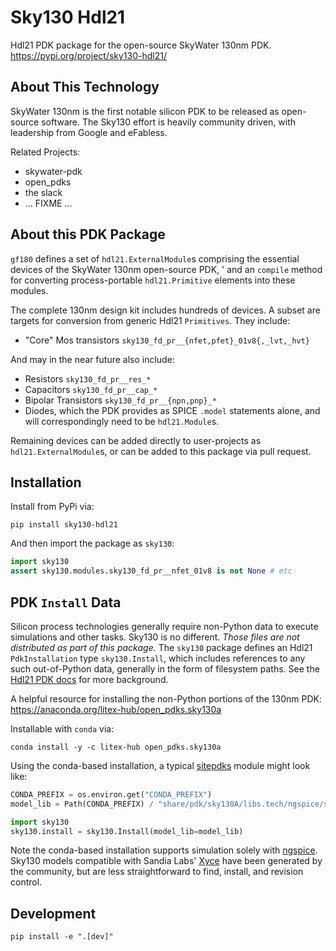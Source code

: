 
# Sky130 Hdl21

Hdl21 PDK package for the open-source SkyWater 130nm PDK.  
https://pypi.org/project/sky130-hdl21/


## About This Technology 

SkyWater 130nm is the first notable silicon PDK to be released as open-source software. 
The Sky130 effort is heavily community driven, with leadership from Google and eFabless.

Related Projects: 

* skywater-pdk 
* open_pdks
* the slack
* ... FIXME ...


## About this PDK Package

`gf180` defines a set of `hdl21.ExternalModule`s comprising the essential devices of the SkyWater 130nm open-source PDK, '
and an `compile` method for converting process-portable `hdl21.Primitive` elements into these modules. 

The complete 130nm design kit includes hundreds of devices. 
A subset are targets for conversion from generic Hdl21 `Primitives`. 
They include: 

* "Core" Mos transistors `sky130_fd_pr__{nfet,pfet}_01v8{,_lvt,_hvt}`

And may in the near future also include: 

* Resistors `sky130_fd_pr__res_*`
* Capacitors `sky130_fd_pr__cap_*`
* Bipolar Transistors `sky130_fd_pr__{npn,pnp}_*`
* Diodes, which the PDK provides as SPICE `.model` statements alone, and will correspondingly need to be `hdl21.Module`s. 

Remaining devices can be added directly to user-projects as `hdl21.ExternalModule`s, or can be added to this package via pull request.  


## Installation

Install from PyPi via: 

```
pip install sky130-hdl21
```

And then import the package as `sky130`: 

```python
import sky130
assert sky130.modules.sky130_fd_pr__nfet_01v8 is not None # etc
```


## PDK `Install` Data

Silicon process technologies generally require non-Python data to execute simulations and other tasks. Sky130 is no different. *Those files are not distributed as part of this package.* The `sky130` package defines an Hdl21 `PdkInstallation` type `sky130.Install`, which includes references to any such out-of-Python data, generally in the form of filesystem paths. See the [Hdl21 PDK docs](https://github.com/dan-fritchman/Hdl21#process-technologies) for more background. 

A helpful resource for installing the non-Python portions of the 130nm PDK: 
https://anaconda.org/litex-hub/open_pdks.sky130a

Installable with `conda` via: 

```
conda install -y -c litex-hub open_pdks.sky130a
```

Using the conda-based installation, a typical [sitepdks](https://github.com/dan-fritchman/Hdl21#pdk-installations-and-sites) module might look like:

```python
CONDA_PREFIX = os.environ.get("CONDA_PREFIX")
model_lib = Path(CONDA_PREFIX) / "share/pdk/sky130A/libs.tech/ngspice/sky130.lib.spice"

import sky130
sky130.install = sky130.Install(model_lib=model_lib)
```

Note the conda-based installation supports simulation solely with [ngspice](https://ngspice.sourceforge.io/). Sky130 models compatible with Sandia Labs' [Xyce](https://xyce.sandia.gov/) have been generated by the community, but are less straightforward to find, install, and revision control.


## Development 

```
pip install -e ".[dev]"
```
